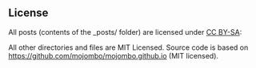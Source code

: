 
## License

All posts (contents of the \_posts/ folder) are licensed under [CC BY-SA](https://creativecommons.org/licenses/by-sa/3.0/deed.en_US):

All other directories and files are MIT Licensed. Source code is based on https://github.com/mojombo/mojombo.github.io (MIT licensed).

